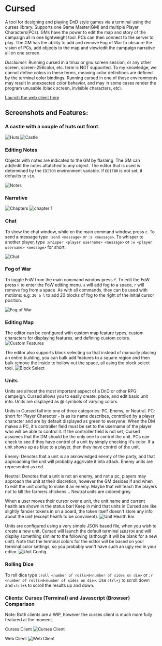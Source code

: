 # Cursed
A tool for designing and playing DnD style games via a terminal using the curses library. Supports one Game Master(GM) and multiple Player Characters(PCs). GMs have the power to edit the map and story of the campaign all in one lightweight tool. PCs can then connect to the server to play. The GM has the ability to add and remove Fog of War to obsucre the vision of PCs, add objects to the map and view/edit the campaign narrative all on one screen. 

*Disclaimer:* Running cursed in a tmux or gnu screen session, or any other screen, screen-256color, etc. term is NOT supported. To my knowledge, we cannot define colors in these terms, meaning color definitions are defined by the terminal color bindings. Running cursed in one of these environments may result in unexpected color behavior, and may in some cases render the program unusable (black screen, invisible characters, etc).

[Launch the web client here](/js_app/)


## Screenshots and Features: 
### A castle with a couple of huts out front.
![Huts](images/huts.png)
![Castle](images/castle.png)

### Editing Notes
Objects with notes are indicated to the GM by flashing. The GM can add/edit the notes attatched to any object. The editor that is used is determined by the ```EDITOR``` environment variable. If ```EDITOR``` is not set, it defaults to ```vim```.

![Notes](images/notes.png)


### Narrative
![Chapters](images/chapters.png)
![chapter 1](images/chapter1.png)


### Chat 
To show the chat window, while on the main command window, press ```c```. To send a message type ```:send <message>``` or ```:s <message>```. To whisper to another player, type ```:whisper <player username> <message>``` or ```:w <player username> <message>``` for short.

![Chat](images/chat.png)


### Fog of War
To toggle FoW from the main command window press ```f```. To edit the FoW press ```F``` to enter the FoW editing menu. ```a``` will add fog to a space, ```r``` will remove fog from a space. As with all commands, they can be used with motions: e.g. ```20 a l``` to add 20 blocks of fog to the right of the initial cursor position.

![Fog of War](images/fog_of_war.png)

### Editing Map
The editor can be configured with custom map feature types, custom characters for displaying features, and defining custom colors.
![Custom Features](images/custom_features.png)

The editor also supports block selecting so that instead of manually placing an entire building, you can bulk add features to a square region and then bulk remove the inside to hollow out the space, all using the block select tool.
![Block Select](images/block_select.png)

### Units

  Units are almost the most important aspect of a DnD or other RPG campeign. Cursed allows you to easily create, place, and edit basic unit info. Units are displayed as @ symbols of varying colors.

  Units in Cursed fall into one of three categories: PC, Enemy, or Neutral.
PC: short for Player Character - is as its name describes, controlled by a player character and are by default displayed as green to everyone. When the DM makes a PC, it's controller field must be set to the username of the player who will be able to control it. If the controller field is not set, Cursed assumes that the DM should be the only one to control the unit. PCs can check to see if they have control of a unit by simply checking it's color. If a unit shows up as blue to a player, then they have control of the unit.

Enemy: Denotes that a unit is an aknowledged enemy of the party, and that approaching the unit will probably aggrivate it into attack. Enemy units are represented as red.

Neutral: Denotes that a unit is not an enemy, and not a pc, players may approach the unit at their discretion, however the GM desides if and when to edit the unit config to make it an enemy. Maybe that will teach the players not to kill the farmers chickens... Neutral units are colored grey.

  When a user moves their cursor over a unit, the unit name and current health are shown in the status bar! Keep in mind that units in Cursed are like slightly fancier tokens in on a board, the token itself doesn't store any info about the unit (except health to be convinient).
![Unit Health Bar](images/unit_health_bar.png)

Units are configured using a very simple JSON based file, when you wish to create a new unit, Cursed will launch the default terminal ```$EDITOR``` and will display something similar to the following (although it will be blank for a new unit). Note that the terminal colors for the editor will be based on your terminal color settings, so you probably won't have such an ugly red in your editor.
![Unit Config](images/unit_config.png)


### Rolling Dice
To roll dice type ```:roll <number of rolls>d<number of sides on die>``` or ```:r <number of rolls>d<number of sides on die>```. Use ```ctrl+j``` to scroll down and ```ctrl+k``` to scroll the results up and down.

### Clients: Curses (Terminal) and Javascript (Browser) Comparison
Note: Both clients are a WIP, however the curses client is much more fully featured at the moment.

Curses Client
![Curses Client](images/curses_client.png)

Web Client
![Web Client](images/web_client.png)




